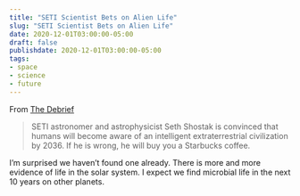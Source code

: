 ```yaml
---
title: "SETI Scientist Bets on Alien Life"
slug: "SETI Scientist Bets on Alien Life"
date: 2020-12-01T03:00:00-05:00
draft: false
publishdate: 2020-12-01T03:00:00-05:00
tags:
- space
- science
- future
---
```


From [The Debrief][1]

>SETI astronomer and astrophysicist Seth Shostak is convinced that humans will become aware of an intelligent extraterrestrial civilization by 2036. If he is wrong, he will buy you a Starbucks coffee. 

I’m surprised we haven’t found one already. There is more and more evidence of life in the solar system. I expect we find microbial life in the next 10 years on other planets.

[1]: https://www.thedebrief.org/seti-astronomer-bets-you-a-cup-of-coffee-that-we-find-aliens-by-2036/
